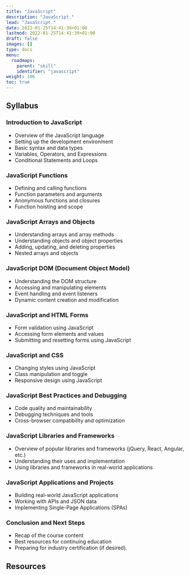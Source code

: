 ```yaml
---
title: "JavaScript"
description: "JavaScript."
lead: "JavaScript."
date: 2022-01-25T14:41:39+01:00
lastmod: 2022-01-25T14:41:39+01:00
draft: false
images: []
type: docs
menu:
  roadmaps:
    parent: "skill"
    identifier: "javascript"
weight: 106
toc: true
---
```


## Syllabus

### Introduction to JavaScript
 - Overview of the JavaScript language
 - Setting up the development environment
 - Basic syntax and data types
 - Variables, Operators, and Expressions
 - Conditional Statements and Loops

### JavaScript Functions
 - Defining and calling functions
 - Function parameters and arguments
 - Anonymous functions and closures
 - Function hoisting and scope

### JavaScript Arrays and Objects
 - Understanding arrays and array methods
 - Understanding objects and object properties
 - Adding, updating, and deleting properties
 - Nested arrays and objects

### JavaScript DOM (Document Object Model)
 - Understanding the DOM structure
 - Accessing and manipulating elements
 - Event handling and event listeners
 - Dynamic content creation and modification

### JavaScript and HTML Forms
 - Form validation using JavaScript
 - Accessing form elements and values
 - Submitting and resetting forms using JavaScript

### JavaScript and CSS
 - Changing styles using JavaScript
 - Class manipulation and toggle
 - Responsive design using JavaScript

### JavaScript Best Practices and Debugging
 - Code quality and maintainability
 - Debugging techniques and tools
 - Cross-browser compatibility and optimization

### JavaScript Libraries and Frameworks
 - Overview of popular libraries and frameworks (jQuery, React, Angular, etc.)
 - Understanding their uses and implementation
 - Using libraries and frameworks in real-world applications

### JavaScript Applications and Projects
 - Building real-world JavaScript applications
 - Working with APIs and JSON data
 - Implementing Single-Page Applications (SPAs)

### Conclusion and Next Steps
 - Recap of the course content
 - Best resources for continuing education
 - Preparing for industry certification (if desired).

## Resources